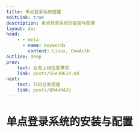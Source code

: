```yaml
---
title: 单点登录系统搭建
editLink: true
description: 单点登录系统的安装与配置
layout: doc
head:
    - - meta
      - name: keywords
        content: Linux, OneAuth
outline: deep
prev:
    text: 业务上线检查事项
    link: posts/55e3861d.md
next:
    text: 代码仓库搭建
    link: posts/894a942b
---
```


# 单点登录系统的安装与配置

